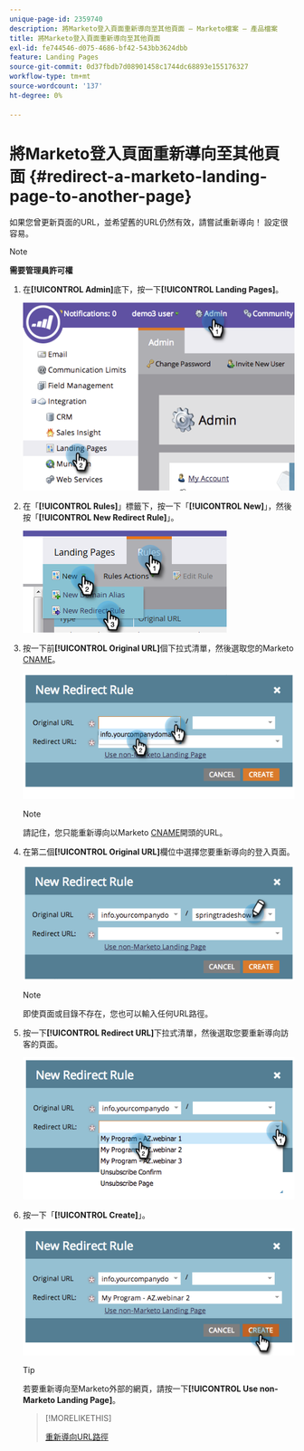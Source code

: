 ```yaml
---
unique-page-id: 2359740
description: 將Marketo登入頁面重新導向至其他頁面 — Marketo檔案 — 產品檔案
title: 將Marketo登入頁面重新導向至其他頁面
exl-id: fe744546-d075-4686-bf42-543bb3624dbb
feature: Landing Pages
source-git-commit: 0d37fbdb7d08901458c1744dc68893e155176327
workflow-type: tm+mt
source-wordcount: '137'
ht-degree: 0%

---
```


# 將Marketo登入頁面重新導向至其他頁面 {#redirect-a-marketo-landing-page-to-another-page}

如果您曾更新頁面的URL，並希望舊的URL仍然有效，請嘗試重新導向！ 設定很容易。

>[!NOTE]
>
>**需要管理員許可權**

1. 在&#x200B;**[!UICONTROL Admin]**&#x200B;底下，按一下&#x200B;**[!UICONTROL Landing Pages]**。

   ![](assets/image2014-9-25-15-3a43-3a39.png)

1. 在「**[!UICONTROL Rules]**」標籤下，按一下「**[!UICONTROL New]**」，然後按「**[!UICONTROL New Redirect Rule]**」。

   ![](assets/two-1.png)

1. 按一下前&#x200B;**[!UICONTROL Original URL]**&#x200B;個下拉式清單，然後選取您的Marketo [CNAME](/help/marketo/product-docs/demand-generation/landing-pages/landing-page-actions/customize-your-landing-page-urls-with-a-cname.md)。

   ![](assets/image2014-9-25-15-3a46-3a20.png)

   >[!NOTE]
   >
   >請記住，您只能重新導向以Marketo [CNAME](/help/marketo/product-docs/demand-generation/landing-pages/landing-page-actions/customize-your-landing-page-urls-with-a-cname.md)開頭的URL。

1. 在第二個&#x200B;**[!UICONTROL Original URL]**&#x200B;欄位中選擇您要重新導向的登入頁面。

   ![](assets/image2014-9-25-15-3a47-3a20.png)

   >[!NOTE]
   >
   >即使頁面或目錄不存在，您也可以輸入任何URL路徑。

1. 按一下&#x200B;**[!UICONTROL Redirect URL]**&#x200B;下拉式清單，然後選取您要重新導向訪客的頁面。

   ![](assets/image2014-9-25-15-3a47-3a53.png)

1. 按一下「**[!UICONTROL Create]**」。

   ![](assets/image2014-9-25-15-3a48-3a5.png)

   >[!TIP]
   >
   >若要重新導向至Marketo外部的網頁，請按一下&#x200B;**[!UICONTROL Use non-Marketo Landing Page]**。

   >[!MORELIKETHIS]
   >
   >[重新導向URL路徑](/help/marketo/product-docs/demand-generation/landing-pages/personalizing-landing-pages/redirect-a-url-path.md)
